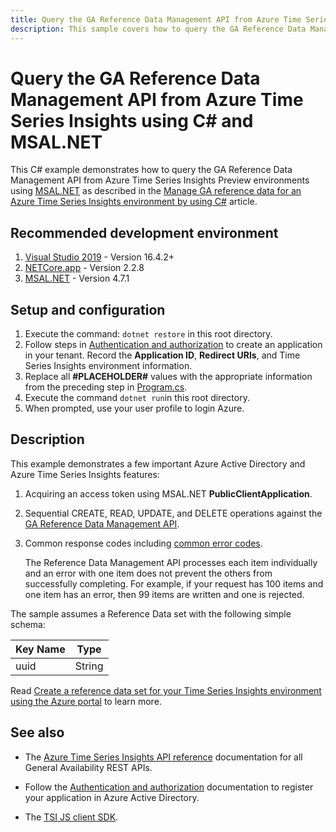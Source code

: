 ```yaml
---
title: Query the GA Reference Data Management API from Azure Time Series Insights GA environments using C# and MSAL.NET
description: This sample covers how to query the GA Reference Data Management API from Azure Time Series Insights Preview environments using C# and MSAL.NET.
---
```


# Query the GA Reference Data Management API from Azure Time Series Insights using C# and MSAL.NET

This C# example demonstrates how to query the GA Reference Data Management API from Azure Time Series Insights Preview environments using [MSAL.NET](https://github.com/AzureAD/microsoft-authentication-library-for-dotnet) as described in the [Manage GA reference data for an Azure Time Series Insights environment by using C#](https://docs.microsoft.com/azure/time-series-insights/time-series-insights-manage-reference-data-csharp) article.

## Recommended development environment

1. [Visual Studio 2019](https://visualstudio.microsoft.com/vs/) - Version 16.4.2+
1. [NETCore.app](https://www.nuget.org/packages/Microsoft.NETCore.App/2.2.8) - Version 2.2.8
1. [MSAL.NET](https://www.nuget.org/packages/Microsoft.Identity.Client/) - Version 4.7.1

## Setup and configuration

1. Execute the command: `dotnet restore` in this root directory.
1. Follow steps in [Authentication and authorization](https://docs.microsoft.com/en-us/azure/time-series-insights/time-series-insights-authentication-and-authorization) to create an application in your tenant. Record the **Application ID**, **Redirect URIs**, and Time Series Insights environment information.
1. Replace all **#PLACEHOLDER#** values with the appropriate information from the preceding step in [Program.cs](./Program.cs).
1. Execute the command `dotnet run`in this root directory.
1. When prompted, use your user profile to login Azure.

## Description

This example demonstrates a few important Azure Active Directory and Azure Time Series Insights features:

1. Acquiring an access token using MSAL.NET **PublicClientApplication**.
1. Sequential CREATE, READ, UPDATE, and DELETE operations against the [GA Reference Data Management API](https://docs.microsoft.com/rest/api/time-series-insights/ga-reference-data-api).
1. Common response codes including [common error codes](https://docs.microsoft.com/rest/api/time-series-insights/ga-reference-data-api#validation-and-error-handling).

    The Reference Data Management API processes each item individually and an error with one item does not prevent the others from successfully completing. For example, if your request has 100 items and one item has an error, then 99 items are written and one is rejected. 

The sample assumes a Reference Data set with the following simple schema:

| Key Name | Type |
| --- | --- |
| uuid | String |

Read [Create a reference data set for your Time Series Insights environment using the Azure portal](https://docs.microsoft.com/azure/time-series-insights/time-series-insights-add-reference-data-set) to learn more.

## See also

* The [Azure Time Series Insights API reference](https://docs.microsoft.com/rest/api/time-series-insights/ga) documentation for all General Availability REST APIs.

* Follow the [Authentication and authorization](https://docs.microsoft.com/azure/time-series-insights/time-series-insights-authentication-and-authorization#summary-and-best-practices) documentation to register your application in Azure Active Directory.

* The [TSI JS client SDK](https://github.com/microsoft/tsiclient/blob/master/docs/API.md).
